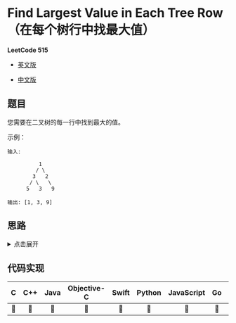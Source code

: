 # Find Largest Value in Each Tree Row（在每个树行中找最大值）

**LeetCode 515**

- [英文版](https://leetcode.com/problems/find-largest-value-in-each-tree-row/)

- [中文版](https://leetcode-cn.com/problems/find-largest-value-in-each-tree-row/)

## 题目

您需要在二叉树的每一行中找到最大的值。

示例：
```
输入:

          1
         / \
        3   2
       / \   \
      5   3   9

输出: [1, 3, 9]
```

## 思路
<details>
<summary>点击展开</summary>
// TODO
</details>

## 代码实现
| C | C++ | Java | Objective-C | Swift | Python | JavaScript | Go | PHP |
| :--: | :--: | :--: | :--: | :--: | :--: | :--: | :--: | :--: |
| 🤔 | 🤔 | 🤔 | 🤔 | 🤔 | 🤔 | 🤔 | 🤔 | 🤔 |

